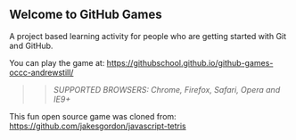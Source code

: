 ## Welcome to GitHub Games

A project based learning activity for people who are getting started with Git and GitHub.

You can play the game at: https://githubschool.github.io/github-games-occc-andrewstill/

>> _*SUPPORTED BROWSERS*: Chrome, Firefox, Safari, Opera and IE9+_

This fun open source game was cloned from: https://github.com/jakesgordon/javascript-tetris
